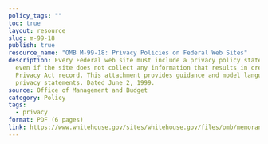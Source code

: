 ```yaml
---
policy_tags: ""
toc: true
layout: resource
slug: m-99-18
publish: true
resource_name: "OMB M-99-18: Privacy Policies on Federal Web Sites"
description: Every Federal web site must include a privacy policy statement,
  even if the site does not collect any information that results in creating a
  Privacy Act record. This attachment provides guidance and model language on
  privacy statements. Dated June 2, 1999.
source: Office of Management and Budget
category: Policy
tags:
  - privacy
format: PDF (6 pages)
link: https://www.whitehouse.gov/sites/whitehouse.gov/files/omb/memoranda/1999/m99_18.pdf
---
```

